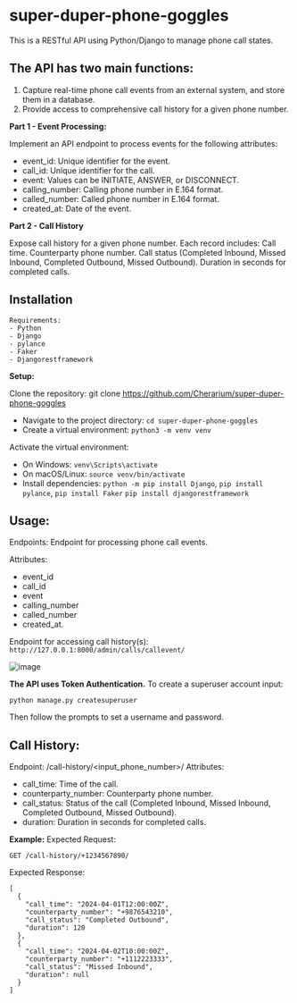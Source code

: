 # super-duper-phone-goggles
This is a RESTful API using Python/Django to manage phone call states.

## The API has two main functions:

1. Capture real-time phone call events from an external system, and store them in a database.
2. Provide access to comprehensive call history for a given phone number.

**Part 1 - Event Processing:** 

Implement an API endpoint to process events for the following attributes:
- event_id: Unique identifier for the event.
- call_id: Unique identifier for the call.
- event: Values can be INITIATE, ANSWER, or DISCONNECT.
- calling_number: Calling phone number in E.164 format.
- called_number: Called phone number in E.164 format.
- created_at: Date of the event.

**Part 2 - Call History**

Expose call history for a given phone number.
Each record includes:
Call time.
Counterparty phone number.
Call status (Completed Inbound, Missed Inbound, Completed Outbound, Missed Outbound).
Duration in seconds for completed calls.

## **Installation**
```
Requirements:
- Python
- Django
- pylance
- Faker
- Djangorestframework
```
**Setup:**

Clone the repository: git clone https://github.com/Cherarium/super-duper-phone-goggles
- Navigate to the project directory: `cd super-duper-phone-goggles`
- Create a virtual environment: `python3 -m venv venv`

Activate the virtual environment:
- On Windows: `venv\Scripts\activate`
- On macOS/Linux: `source venv/bin/activate`
- Install dependencies: `python -m pip install Django`, `pip install pylance`, `pip install Faker` `pip install djangorestframework`

## **Usage:**

Endpoints:
Endpoint for processing phone call events.

Attributes:
- event_id
- call_id
- event
- calling_number
- called_number
- created_at.

Endpoint for accessing call history(s): `http://127.0.0.1:8000/admin/calls/callevent/`

![image](https://github.com/Cherarium/super-duper-phone-goggles/assets/55898764/59224218-e0ea-4598-add3-a112f5e25132)

**The API uses Token Authentication.**
To create a superuser account input:
```
python manage.py createsuperuser
```
Then follow the prompts to set a username and password.

## **Call History:**
Endpoint: /call-history/<input_phone_number>/
Attributes:
- call_time: Time of the call.
- counterparty_number: Counterparty phone number.
- call_status: Status of the call (Completed Inbound, Missed Inbound, Completed Outbound, Missed Outbound).
- duration: Duration in seconds for completed calls.

**Example:**
Expected Request: 
```
GET /call-history/+1234567890/
```
Expected Response: 
```
[
  {
    "call_time": "2024-04-01T12:00:00Z",
    "counterparty_number": "+9876543210",
    "call_status": "Completed Outbound",
    "duration": 120
  },
  {
    "call_time": "2024-04-02T10:00:00Z",
    "counterparty_number": "+1112223333",
    "call_status": "Missed Inbound",
    "duration": null
  }
]
```
